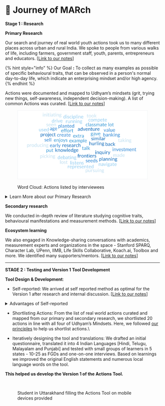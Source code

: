 # 🔩 Journey of MARch

**Stage 1 : Research**

**Primary Research**

Our search and journey of real world youth actions took us to many different places across urban and rural India. We spoke to people from various walks of life, including farmers, government staff, youth, parents, entrepreneurs and educators. \[[Link to our notes](https://docs.google.com/spreadsheets/d/1lunRFlg6qsjYlBwZQvyAgIEIBRobYzgwNfKJ1X\_LBT0/edit?usp=sharing)]

{% hint style="info" %}
Our Goal **:** To collect as many examples as possible of specific behavioural traits, that can be observed in a person's normal day-to-day life, which indicate an enterprising mindset and/or high agency.
{% endhint %}

Actions were documented and mapped to Udhyam’s mindsets (grit, trying new things, self-awareness, independent decision-making). A list of common Actions was curated. \[[Link to our notes](https://docs.google.com/spreadsheets/d/1JM\_8aEtzmpnJ1zb08ULYTwYlxuz7iiPJ\_uIk0MNOgvI/edit#gid=1397825801)]

<figure><img src="../../.gitbook/assets/word-cloud.png" alt=""><figcaption><p>Word Cloud: Actions listed by interviewees</p></figcaption></figure>

<details>

<summary>Learn More about our Primary Research</summary>

We recognised that for the final Action Tool to be effective, it would have to address the challenges it previously faced in assessing entrepreneurial mindsets from the primary research stage itself. So, committment to a nuanced, inclusive primary research has meant translating it to local languages while also capturing nuances of local usage. For example, it was learned that Kannada speakers used the word “dhairya” or courage for enterprising.&#x20;

To decode the actions that underlined an entrepreneurial mindset, the questionnaire asked adults "Can you share examples of youth you've come across who you felt will do very well in life? And what specific actions of theirs made you feel so?". Similarly, the youth were asked questions like "Can you think of peers (less than 20yrs) you've come across, in your village/context,  who you felt will do very well in life. What specific actions of theirs made you feel so?".

</details>

**Secondary research**

We conducted in-depth review of literature studying cognitive traits, behavioural manifestations and measurement methods. \[[Link to our notes](https://docs.google.com/spreadsheets/d/1i590SzM7wluOgHrftbDgSAs5oXMKh44DjSsMC-Dt5BM/edit?usp=sharing)]



**Ecosystem learning**

We also engaged in Knowledge-sharing conversations with academics, measurement experts and organizations in the space - Stanford SPARQ, Character Lab, UPenn, IIMB, Life Skills Collaborative, Koach.ai, Toolbox and more. We identified many supporters/mentors. \[[Link to our notes](https://docs.google.com/spreadsheets/d/1lunRFlg6qsjYlBwZQvyAgIEIBRobYzgwNfKJ1X\_LBT0/edit#gid=1314978057)]

***

**STAGE 2 : Testing and Version 1 Tool Development**

**Tool Design & Development**:&#x20;

* Self-reported: We arrived at self reported method as optimal for the Version 1 after research and internal discussion. \[[Link to our notes](https://docs.google.com/spreadsheets/d/1JM\_8aEtzmpnJ1zb08ULYTwYlxuz7iiPJ\_uIk0MNOgvI/edit#gid=2093649971)]

<details>

<summary>Advantages of Self-reported</summary>

* Operates independently without the need for a facilitator or observer.&#x20;
* Empowers learners to leverage their own knowledge and experiences, both in educational settings and beyond, to determine the most suitable course of action.
* Encourages individuals to inquire about unexplored experiences, allowing us to prompt questions like, "If you haven't traveled on a bus alone, what factors have prevented you from doing so?"

</details>

* Shortlisting Actions: From the list of real world actions curated and mapped from our primary and secondary research, we shortlisted 20 actions in line with all four of Udhyam’s Mindsets. Here, we followed [our principles](our-principles.md) to help us shortlist actions.\

* Iteratively designing the tool and translations: We drafted an initial questionnaire, translated it into 4 Indian Languages \[Hindi, Telugu, Malayalam and Punjabi] and tested with small groups of learners in 5 states - 10-25 as FGDs and one-on-one interviews. Based on learnings we improved the original English statements and numerous local language words on the tool.

**This helped us develop the Version 1 of the Actions Tool.**

<figure><img src="https://lh6.googleusercontent.com/PNFkXDa4edelcqYNeAoOa9a5eqITembVZajZARiI_Qjv41x5rcpZyz0XcbT2LbQ-mnlMu-9OB56WIcxWRMI7Lr8G7lSOKY8XvlziXJJlQRk5_LyPRwuSZ61SrAvg6waL2S_viSY3Kxfp2_qSiamVd6A7-g=s2048" alt=""><figcaption><p>Student in Uttarakhand filling the Actions Tool on mobile devices provided</p></figcaption></figure>
